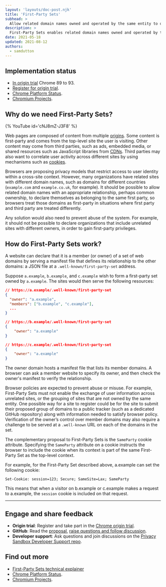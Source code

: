 ```yaml
---
layout: 'layouts/doc-post.njk'
title: 'First-Party Sets'
subhead: >
  Allow related domain names owned and operated by the same entity to declare themselves as belonging to the same first party.
description: >
  First-Party Sets enables related domain names owned and operated by the same entity to declare themselves as belonging to the same first party.
date: 2021-05-18
updated: 2021-08-12
authors:
  - samdutton
---
```


<!--lint disable no-smart-quotes-->

## Implementation status

* [In origin trial](https://web.dev/origin-trials/) Chrome 89 to 93.
* [Register for origin trial](https://developer.chrome.com/origintrials/#/view_trial/988540118207823873).
* [Chrome Platform Status](https://chromestatus.com/feature/5640066519007232).
* [Chromium Projects](https://www.chromium.org/updates/first-party-sets).


## Why do we need First-Party Sets?

{% YouTube
  id='cNJ8mZ-J3F8' 
%}

Web pages are composed of content from multiple [origins](/docs/privacy-sandbox/glossary#origin).
Some content is first-party and comes from the top-level site the user is visiting. Other content
may come from third parties, such as ads, embedded media, or shared resources such as JavaScript
libraries from [CDNs](https://www.cloudflare.com/en-gb/learning/cdn/what-is-a-cdn/). Third parties
may also want to correlate user activity across different sites by using mechanisms such as
[cookies](/docs/privacy-sandbox/glossary#origin).

Browsers are proposing privacy models that restrict access to user identity within a cross-site
context. However, many organizations have related sites with different domain names, such as domains
for different countries (`example.com` and `example.co.uk`, for example). It should be possible to
allow related domain names with an appropriate relationship, perhaps common ownership, to declare
themselves as belonging to the same first party, so browsers treat those domains as first-party in
situations where first party and third party are treated differently.

Any solution would also need to prevent abuse of the system. For example, it should not be possible
to declare organizations that include unrelated sites with different owners, in order to gain
first-party privileges.

## How do First-Party Sets work?

A website can declare that it is a member (or owner) of a set of web domains by serving a manifest
file that defines its relationship to the other domains: a JSON file at a
`.well-known/first-party-set` address.

Suppose `a.example`, `b.example`, and `c.example` wish to form a first-party set owned by
`a.example`. The sites would then serve the following resources:

```json
// https://a.example/.well-known/first-party-set
{
  "owner": "a.example",
  "members": ["b.example", "c.example"],
  ...
}

// https://b.example/.well-known/first-party-set
{
	"owner": "a.example"
}

// https://c.example/.well-known/first-party-set
{
	"owner": "a.example"
}
```

The owner domain hosts a manifest file that lists its member domains. A browser can ask a member
website to specify its owner, and then check the owner's manifest to verify the relationship.

Browser policies are expected to prevent abuse or misuse. For example, First-Party Sets must not
enable the exchange of user information across unrelated sites, or the grouping of sites that are
not owned by the same entity. One possible way for a site to register could be for the site to submit
their proposed group of domains to a public tracker (such as a dedicated GitHub repository) along
with information needed to satisfy browser policy. Verification of the owner’s control over member
domains may also require a challenge to be served at a `.well-known` URL on each of the domains in
the set.

The complementary proposal to First-Party Sets is the `SameParty` cookie attribute. Specifying the
`SameParty` attribute on a cookie instructs the browser to include the cookie when its context is
part of the same First-Party Set as the top-level context.

For example, for the First-Party Set described above, a.example can set the following cookie:

```Set-Cookie: session=123; Secure; SameSite=Lax; SameParty```

This means that when a visitor on b.example or c.example makes a request to a.example, the `session`
cookie is included on that request.


---

## Engage and share feedback

* **Origin trial**: Register and take part in the [Chrome origin trial](https://developer.chrome.com/origintrials/#/view_trial/988540118207823873).
* **GitHub**: Read the [proposal](https://github.com/privacycg/first-party-sets), [raise questions and
follow discussion](https://github.com/privacycg/first-party-sets/issues).
* **Developer support**: Ask questions and join discussions on the
[Privacy Sandbox Developer Support repo](https://github.com/GoogleChromeLabs/privacy-sandbox-dev-support).


## Find out more

* [First-Party Sets technical explainer](https://github.com/privacycg/first-party-sets)
* [Chrome Platform Status](https://chromestatus.com/feature/5640066519007232).
* [Chromium Projects](https://www.chromium.org/updates/first-party-sets).
